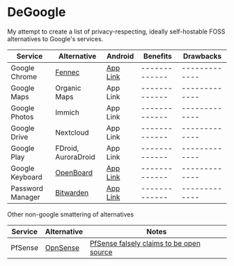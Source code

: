 # DeGoogle

My attempt to create a list of privacy-respecting, ideally self-hostable FOSS alternatives to Google's services.

| Service  | Alternative | Android | Benefits |  Drawbacks |
| ------------- | ------------- | ------------- | ------------- | ------------- |
| Google Chrome  | [Fennec](https://wiki.mozilla.org/Mobile/Fennec)  | [App Link](https://f-droid.org/en/packages/org.mozilla.fennec_fdroid/) | ------------- | ------------- |
| Google Maps  | Organic Maps  | App Link | ------------- | ------------- |
| Google Photos  | Immich | App Link | ------------- | ------------- |
| Google Drive  | Nextcloud | App Link | ------------- | ------------- |
| Google Play  | FDroid, AuroraDroid | App Link | ------------- | ------------- |
| Google Keyboard  | [OpenBoard](https://github.com/openboard-team/openboard) | [App Link](https://f-droid.org/en/packages/org.dslul.openboard.inputmethod.latin/) | ------------- | ------------- |
| Password Manager  | [Bitwarden](https://bitwarden.com/) | [App Link](https://mobileapp.bitwarden.com/fdroid/) | ------------- | ------------- |



Other non-google smattering of alternatives

| Service  | Alternative | Notes | 
| ------------- | ------------- | ------------- |
| PfSense  | [OpnSense](https://opnsense.org/)  | [PfSense falsely claims to be open source](https://github.com/rapi3/pfsense-is-closed-source) | ------------- | ------------- |
